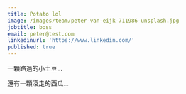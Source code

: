 ```yaml
---
title: Potato lol
image: /images/team/peter-van-eijk-711986-unsplash.jpg
jobtitle: boss
email: peter@test.com
linkedinurl: 'https://www.linkedin.com/'
published: true
---
```

一顆路過的小土豆...

還有一顆滾走的西瓜...

